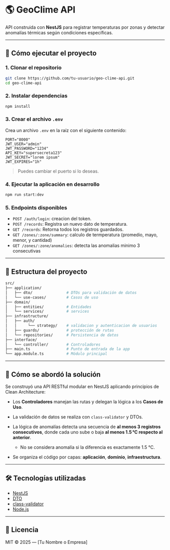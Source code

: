 # 🌎 GeoClime API

API construida con **NestJS** para registrar temperaturas por zonas y detectar anomalías térmicas según condiciones específicas.

---

## 🚀 Cómo ejecutar el proyecto

### 1. Clonar el repositorio

```bash
git clone https://github.com/tu-usuario/geo-clime-api.git
cd geo-clime-api
```

### 2. Instalar dependencias

```bash
npm install
```

### 3. Crear el archivo `.env`

Crea un archivo `.env` en la raíz con el siguiente contenido:

```env
PORT="8000"
JWT_USER="admin"
JWT_PASSWORD="1234"
API_KEY="supersecreta123"
JWT_SECRET="lorem ipsum"
JWT_EXPIRES="1h"
```

> Puedes cambiar el puerto si lo deseas.

### 4. Ejecutar la aplicación en desarrollo

```bash
npm run start:dev
```

### 5. Endpoints disponibles

* `POST /auth/login`: creacion del token.
* `POST /records`: Registra un nuevo dato de temperatura.
* `GET /records`: Retorna todos los registros guardados.
* `GET /zones/:zone/summary`: calculo de termperatura (promedio, mayo, menor, y cantidad)
* `GET /zones/:zone/anomalies`: detecta las anomalias minimo 3 consecutivas

---

## 📆 Estructura del proyecto

```bash
src/
├── application/
│   ├── dto/               # DTOs para validación de datos
│   └── use-cases/         # Casos de uso
├── domain/
│   ├── entities/          # Entidades 
│   └── services/          # services
├── infrastructure/
│   ├── auth/              
│   │     └── strategy/    # validacion y autenticacion de usuarios
│   ├── guards/            # protección de rutas
│   └── repositories/      # Persistencia de datos
├── interface/              
│   └── controller/        # Controladores
├── main.ts                # Punto de entrada de la app
└── app.module.ts          # Módulo principal
```

---

## 🧠 Cómo se abordó la solución

Se construyó una API RESTful modular en NestJS aplicando principios de Clean Architecture:

* Los **Controladores** manejan las rutas y delegan la lógica a los **Casos de Uso**.
* La validación de datos se realiza con `class-validator` y DTOs.
* La lógica de anomalías detecta una secuencia de **al menos 3 registros consecutivos**, donde cada uno sube o baja **al menos 1.5 °C respecto al anterior**.

  * No se considera anomalía si la diferencia es exactamente 1.5 °C.
* Se organiza el código por capas: **aplicación**, **dominio**, **infraestructura**.

---

## 🛠️ Tecnologías utilizadas

* [NestJS](https://nestjs.com/)
* [DTO](https://docs-nestjs-com.translate.goog/techniques/validation?_x_tr_sl=en&_x_tr_tl=es&_x_tr_hl=es&_x_tr_pto=tc&_x_tr_hist=true)
* [class-validator](https://github.com/typestack/class-validator)
* [Node.js](https://nodejs.org/)


---

## 📄 Licencia

MIT © 2025 — \[Tu Nombre o Empresa]
